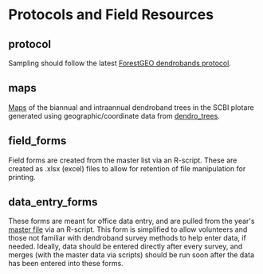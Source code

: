 # Protocols and Field Resources

## protocol

Sampling should follow the latest [ForestGEO dendrobands protocol](https://docs.google.com/document/d/1kCG22EAEnOVxw9Z-cPPvrHIzvRFE-j0U7anTmhJbkqM/edit). 

## maps

[Maps](https://github.com/SCBI-ForestGEO/Dendrobands/tree/master/resources/maps) of the biannual and intraannual dendroband trees in the SCBI plotare generated using geographic/coordinate data from [dendro_trees](https://github.com/SCBI-ForestGEO/Dendrobands/blob/master/data/dendro_trees.csv).

## field_forms

Field forms are created from the master list via an R-script. These are created as .xlsx (excel) files to allow for retention of file manipulation for printing.

## data_entry_forms

These forms are meant for office data entry, and are pulled from the year's [master file](https://github.com/SCBI-ForestGEO/Dendrobands/tree/master/data) via an R-script. This form is simplified to allow volunteers and those not familiar with dendroband survey methods to help enter data, if needed. Ideally, data should be entered directly after every survey, and merges (with the master data via scripts) should be run soon after the data has been entered into these forms.




